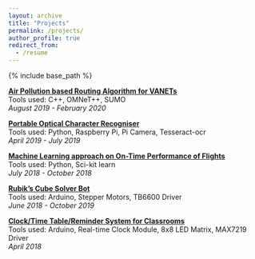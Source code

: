 ```yaml
---
layout: archive
title: "Projects"
permalink: /projects/
author_profile: true
redirect_from:
  - /resume
---
```


{% include base_path %}

<b>[Air Pollution based Routing Algorithm for VANETs](https://marjerie.github.io/projects/FYP)</b> <br>
Tools used: C++, OMNeT++, SUMO <br>
*August 2019 - February 2020*

<b>[Portable Optical Character Recogniser](https://marjerie.github.io/projects/OCR)</b> <br>
Tools used: Python, Raspberry Pi, Pi Camera, Tesseract-ocr <br>
*April 2019 - July 2019*

<b>[Machine Learning approach on On-Time Performance of Flights](https://marjerie.github.io/projects/ML)</b> <br>
Tools used: Python, Sci-kit learn <br>
*July 2018 - October 2018*

<b>[Rubik’s Cube Solver Bot](https://marjerie.github.io/projects/RCS)</b> <br>
Tools used: Arduino, Stepper Motors, TB6600 Driver <br>
*June 2018 - October 2019*

<b>[Clock/Time Table/Reminder System for Classrooms](https://marjerie.github.io/projects/TT)</b> <br>
Tools used: Arduino, Real-time Clock Module, 8x8 LED Matrix, MAX7219 Driver <br>
*April 2018*
